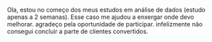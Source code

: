 Ola, estou no começo dos meus estudos em análise de dados (estudo apenas a 2 semanas). 
Esse caso me ajudou a enxergar onde devo melhorar. agradeço pela oportunidade de participar. 
infelizmente não consegui concluir a parte de clientes convertidos.
